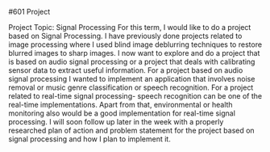 #601 Project

Project Topic: Signal Processing
For this term, I would like to do a project based on Signal Processing. I have previously done projects related to image processing where I used blind image deblurring techniques to restore blurred images to sharp images. 
I now want to explore and do a project that is based on audio signal processing or a project that deals with calibrating sensor data to extract useful information. For a project based on audio signal processing I wanted to implement an application that involves noise removal or music genre classification or speech recognition.
For a project related to real-time signal processing- speech recognition can be one of the real-time implementations. Apart from that, environmental or health monitoring also would be a good implementation for real-time signal processing.
I will soon follow up later in the week with a properly researched plan of action and problem statement for the project based on signal processing and how I plan to implement it. 
